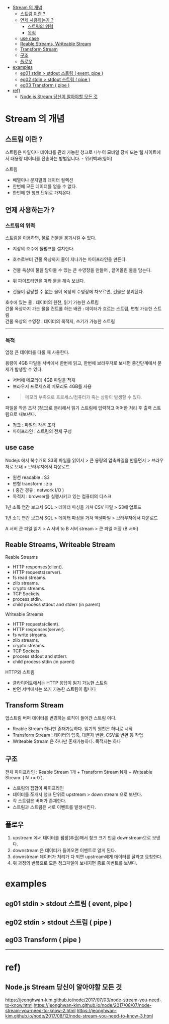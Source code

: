 - [Stream 의 개념](#stream-의-개념)
  - [스트림 이란 ?](#스트림-이란-)
  - [언제 사용하는가 ?](#언제-사용하는가-)
    - [스트림의 위력](#스트림의-위력)
    - [목적](#목적)
  - [use case](#use-case)
  - [Reable Streams, Writeable Stream](#reable-streams-writeable-stream)
  - [Transform Stream](#transform-stream)
  - [구조](#구조)
  - [플로우](#플로우)
- [examples](#examples)
  - [eg01 stdin \> stdout 스트림 ( event, pipe )](#eg01-stdin--stdout-스트림--event-pipe-)
  - [eg02 stdin \> stdout 스트림 ( pipe )](#eg02-stdin--stdout-스트림--pipe-)
  - [eg03 Transform ( pipe )](#eg03-transform--pipe-)
- [ref)](#ref)
  - [Node.js Stream 당신이 알아야할 모든 것](#nodejs-stream-당신이-알아야할-모든-것)


# Stream 의 개념

## 스트림 이란 ?

스트림은 파일이나 데이터를 관리 가능한 청크로 나누어 모바일 장치 또는 웹 사이트에서 대용량 데이터를 전송하는 방법입니다. - 위키백과(영어)

스트림
- 배열이나 문자열의 데이터 컬렉션  
- 한번에 모든 데이터를 얻을 수 없다.  
- 한번에 한 청크 단위로 가져온다. 

## 언제 사용하는가 ?

### 스트림의 위력

스트림을 이용하면, 물로 건물을 붕괴시킬 수 있다.  
- 지상의 호수에 물펌프를 설치한다.   
- 호수로부터 건물 옥상까지 물이 지나가는 파이프라인을 만든다.  
- 건물 옥상에 물을 담아둘 수 있는 큰 수영장을 만들어 , 끌어올린 물을 담는다. 

- 위 파이프라인을 따라 물을 계속 보낸다.  
- 건물이 감당할 수 없는 물이 옥상의 수영장에 차오르면, 건물은 붕괴된다.    

호수에 있는 물 : 데이터의 원천, 읽기 가능한 스트림  
건물 옥상까지 가는 물을 컨트롤 하는 배관 : 데이터가 흐르는 스트림, 변형 가능한 스트림  
건물 옥상의 수영장 : 데이터의 목적지, 쓰기가 가능한 스트림  

---
### 목적

엄청 큰 데이터를 다룰 때 사용한다. 

용량이 4GB 파일을 서버에서 한번에 읽고, 한번에 브라우저로 보내면 중간단계에서 문제가 발생할 수 있다.  
- 서버에 메모리에 4GB 파일을 적재
- 브라우저 프로세스의 메모리도 4GB를 사용
- > 메모리 부족으로 프로세스/컴퓨터가 죽는 상황이 발생할 수 있다.

파일을 작은 조각 (청크)로 분리해서 읽기 스트림에 입력하고 어떠한 처리 후 출력 스트림으로 내보낸다.
- 청크 : 파일의 작은 조각
- 파이프라인 : 스트림의 전체 구성

## use case

Nodejs 에서 복수개의 S3의 파일을 읽어서 > 큰 용량의 압축파일을 만들면서 > 브라우저로 보내 > 브라우저에서 다운로드 
- 원천 readable : S3
- 변형 transform : zip 
- ( 중간 경유 : network I/O )
- 목적지 : browser를 실행시키고 있는 컴퓨터의 디스크


1년 소득 연간 보고서 SQL > 데이터 파싱을 거쳐 CSV 파일 > S3에 업로드      

1년 소득 연간 보고서 SQL > 데이터 파싱을 거쳐 엑셀파일 > 브라우저에서 다운로드    

A 서버 큰 파일 읽기 > A 서버 to B 서버 stream > 큰 파일 저장 (B 서버)  

## Reable Streams, Writeable Stream 

Reable Streams
- HTTP responses(client). 
- HTTP requests(server). 
- fs read streams.  
- zlib streams. 
- crypto streams. 
- TCP Sockets. 
- process stdin. 
- child process stdout and stderr (in parent)


Writeable Streams
- HTTP requests(client). 
- HTTP responses(server). 
- fs write streams.  
- zlib streams. 
- crypto streams. 
- TCP Sockets. 
- process stdout and stderr. 
- child process stdin (in parent)

HTTP와 스트림
- 클라이어트에서는 HTTP 응답이 읽기 가능한 스트림
- 반면 서버에서는 쓰기 가능한 스트림이 됩니다

## Transform Stream

업스트림 버퍼 데이터를 변경하는 로직이 들어간 스트림 이다.  

- Reable Stream 하나만 존재가능하다. 읽기의 원천은 하나로 시작  
- Transform Stream : 데이터의 압축, 대문자 변환, CSV로 변환 등 작업  
- Writeable Stream 은 하나만 존재가능하다. 목적지는 하나  

## 구조

전체 파이프라인 : Reable Stream 1개 + Transform Stream N개 + Writeable Stream. 
( N >= 0 ). 

- 스트림의 집합이 파이프라인    
- 데이터를 쪼개서 청크 단위로 upstream > down stream 으로 보낸다.   
- 각 스트림은 버퍼가 존재한다. 
- 스트림과 스트림은 서로 이벤트를 발생시킨다.  

## 플로우

1. upstream 에서 데이터를 펌핑(추출)해서 청크 크기 만큼 downstream으로 보낸다.  
2. downstream 은 데이터가 들어오면 이벤트로 알게 된다.  
3. downstream 데이터가 처리가 다 되면 upstream에게 데이터를 달라고 요청한다.
4. 위 과정의 반복으로 모든 청크파일이 보내지면 종료 이벤트를 보낸다.  


# examples

## eg01 stdin > stdout 스트림 ( event, pipe )

## eg02 stdin > stdout 스트림 ( pipe )

## eg03 Transform ( pipe )

--- 
# ref) 

## Node.js Stream 당신이 알아야할 모든 것
https://jeonghwan-kim.github.io/node/2017/07/03/node-stream-you-need-to-know.html
https://jeonghwan-kim.github.io/node/2017/08/07/node-stream-you-need-to-know-2.html
https://jeonghwan-kim.github.io/node/2017/08/12/node-stream-you-need-to-know-3.html
